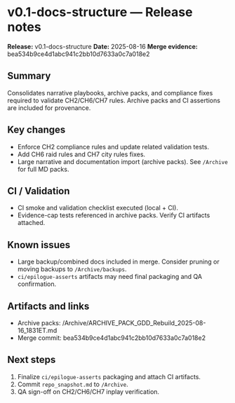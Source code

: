 # v0.1-docs-structure — Release notes

**Release:** v0.1-docs-structure
**Date:** 2025-08-16
**Merge evidence:** bea534b9ce4d1abc941c2bb10d7633a0c7a018e2

## Summary
Consolidates narrative playbooks, archive packs, and compliance fixes required to validate CH2/CH6/CH7 rules. Archive packs and CI assertions are included for provenance.

## Key changes
- Enforce CH2 compliance rules and update related validation tests.
- Add CH6 raid rules and CH7 city rules fixes.
- Large narrative and documentation import (archive packs). See `/Archive` for full MD packs.

## CI / Validation
- CI smoke and validation checklist executed (local + CI).
- Evidence-cap tests referenced in archive packs. Verify CI artifacts attached.

## Known issues
- Large backup/combined docs included in merge. Consider pruning or moving backups to `/Archive/backups`.
- `ci/epilogue-asserts` artifacts may need final packaging and QA confirmation.

## Artifacts and links
- Archive packs: /Archive/ARCHIVE_PACK_GDD_Rebuild_2025-08-16_1831ET.md
- Merge commit: bea534b9ce4d1abc941c2bb10d7633a0c7a018e2

## Next steps
1. Finalize `ci/epilogue-asserts` packaging and attach CI artifacts.
2. Commit `repo_snapshot.md` to `/Archive`.
3. QA sign-off on CH2/CH6/CH7 inplay verification.
